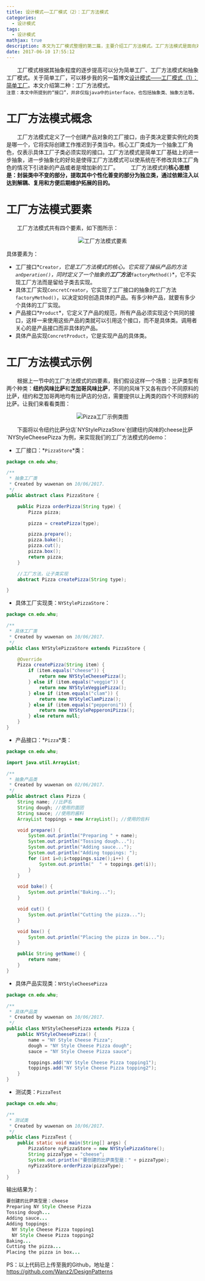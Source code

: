 ```yaml
---
title: 设计模式——工厂模式（2）：工厂方法模式
categories:
  - 设计模式
tags:
  - 设计模式
mathjax: true
description: 本文为工厂模式整理的第二篇，主要介绍工厂方法模式。工厂方法模式是面向对象编程中常用的一种模式，它能够使代码结构清晰，降低耦合度。
date: 2017-06-10 17:55:12
---
```

&emsp;&emsp;工厂模式根据其抽象程度的逐步提高可以分为简单工厂、工厂方法模式和抽象工厂模式。关于简单工厂，可以移步我的另一篇博文[设计模式——工厂模式（1）：简单工厂](/2017/06/01/设计模式——工厂模式（1）：简单工厂/)。本文介绍第二种：工厂方法模式。  
`注意：本文中所提到的“接口”，并非仅指java中的interface，也包括抽象类、抽象方法等。`
# 工厂方法模式概念
&emsp;&emsp;工厂方法模式定义了一个创建产品对象的工厂接口，由子类决定要实例化的类是哪一个，它将实际创建工作推迟到子类当中。核心工厂类成为一个抽象工厂角色，仅表示具体工厂子类必须实现的接口。工厂方法模式是简单工厂基础上的进一步抽象，进一步抽象化的好处是使得工厂方法模式可以使系统在不修改具体工厂角色的情况下引进新的产品或者是增加新的工厂。
&emsp;&emsp;工厂方法模式的**核心思想是：封装类中不变的部分，提取其中个性化善变的部分为独立类，通过依赖注入以达到解耦、复用和方便后期维护拓展的目的。**
# 工厂方法模式要素
&emsp;&emsp;工厂方法模式共有四个要素，如下图所示：  

<p align = center>
<img src = "http://odnk9as2f.bkt.clouddn.com/FactoryMethodPattern1.png" alt = "工厂方法模式要素">
</p>

具体要素为：  

 - 工厂接口*`Creator`*，它是工厂方法模式的核心。它实现了操纵产品的方法`anOperation()`，同时定义了一个抽象的**工厂方法***`factoryMethod()`*，它不实现工厂方法而是留给子类去实现。
 - 具体工厂实现`ConcretCreator`，它实现了工厂接口的抽象的工厂方法`factoryMethod()`，以决定如何创造具体的产品。有多少种产品，就要有多少个具体的工厂实现。
 - 产品接口*`Product`*，它定义了产品的规范，所有产品必须实现这个共同的接口，这样一来使用这些产品的类就可以引用这个接口，而不是具体类。调用者关心的是产品接口而非具体的产品。
 - 具体产品实现`ConcretProduct`，它是实现产品的具体类。


# 工厂方法模式示例
&emsp;&emsp;根据上一节中的工厂方法模式的四要素，我们假设这样一个场景：比萨类型有两个种类：**纽约风味比萨**和**芝加哥风味比萨**，不同的风味下又各有四个不同原料的比萨，纽约和芝加哥两地均有比萨店的分店，需要提供以上两类的四个不同原料的比萨。让我们来看看类图：
<p align = center>
<img src = "http://odnk9as2f.bkt.clouddn.com/FactoryMethodPattern2.png" alt="Pizza工厂示例类图">
</p>
&emsp;&emsp;下面将以令纽约比萨分店`NYStylePizzaStore`创建纽约风味的cheese比萨`NYStyleCheesePizza`为例，来实现我们的工厂方法模式的demo：

 - 工厂接口：*`PizzaStore`*类：
 
```java
package cn.edu.whu;

/**
 * 抽象工厂类
 * Created by wuwenan on 10/06/2017.
 */
public abstract class PizzaStore {

    public Pizza orderPizza(String type) {
        Pizza pizza;

        pizza = createPizza(type);

        pizza.prepare();
        pizza.bake();
        pizza.cut();
        pizza.box();
        return pizza;
    }

    //工厂方法，让子类实现
    abstract Pizza createPizza(String type);

}

```

 - 具体工厂实现类：`NYStylePizzaStore`：  

```java
package cn.edu.whu;

/**
 * 具体工厂类
 * Created by wuwenan on 10/06/2017.
 */
public class NYStylePizzaStore extends PizzaStore {

    @Override
    Pizza createPizza(String item) {
        if (item.equals("cheese")) {
            return new NYStyleCheesePizza();
        } else if (item.equals("veggie")) {
            return new NYStyleVeggiePizza();
        } else if (item.equals("clam")) {
            return new NYStyleClamPizza();
        } else if (item.equals("pepperoni")) {
            return new NYStylePepperoniPizza();
        } else return null;
    }
}

```

 - 产品接口：*`Pizza`*类：

```java
package cn.edu.whu;

import java.util.ArrayList;

/**
 * 抽象产品类
 * Created by wuwenan on 02/06/2017.
 */
public abstract class Pizza {
    String name; //比萨名
    String dough; //使用的面团
    String sauce; //使用的酱料
    ArrayList toppings = new ArrayList(); //使用的佐料

    void prepare() {
        System.out.println("Preparing " + name);
        System.out.println("Tossing dough...");
        System.out.println("Adding sauce...");
        System.out.println("Adding toppings: ");
        for (int i=0;i<toppings.size();i++) {
            System.out.println("  " + toppings.get(i));
        }
    }

    void bake() {
        System.out.println("Baking...");
    }

    void cut() {
        System.out.println("Cutting the pizza...");
    }

    void box() {
        System.out.println("Placing the pizza in box...");
    }

    public String getName() {
        return name;
    }
}

```


 - 具体产品实现类：`NYStyleCheesePizza`  


```java
package cn.edu.whu;

/**
 * 具体产品类
 * Created by wuwenan on 10/06/2017.
 */
public class NYStyleCheesePizza extends Pizza {
    public NYStyleCheesePizza() {
        name = "NY Style Cheese Pizza";
        dough = "NY Style Cheese Pizza dough";
        sauce = "NY Style Cheese Pizza sauce";

        toppings.add("NY Style Cheese Pizza topping1");
        toppings.add("NY Style Cheese Pizza topping2");
    }
}

```

 - 测试类：`PizzaTest`

```java
package cn.edu.whu;

/**
 * 测试类
 * Created by wuwenan on 10/06/2017.
 */
public class PizzaTest {
    public static void main(String[] args) {
        PizzaStore nyPizzaStore = new NYStylePizzaStore();
        String pizzaType = "cheese";
        System.out.println("要创建的比萨类型是：" + pizzaType);
        nyPizzaStore.orderPizza(pizzaType);
    }
}

```

输出结果为：  

```java
要创建的比萨类型是：cheese
Preparing NY Style Cheese Pizza
Tossing dough...
Adding sauce...
Adding toppings: 
  NY Style Cheese Pizza topping1
  NY Style Cheese Pizza topping2
Baking...
Cutting the pizza...
Placing the pizza in box...
```

PS：以上代码已上传至我的Github，地址是：https://github.com/Wanz2/DesignPatterns